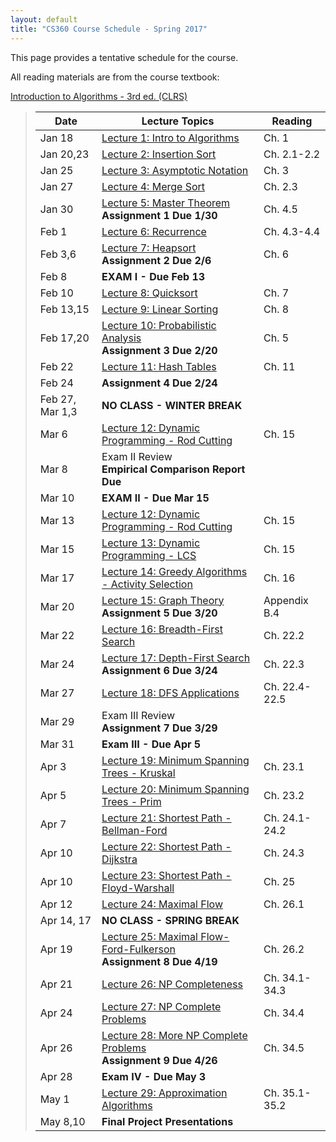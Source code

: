 ```yaml
---
layout: default
title: "CS360 Course Schedule - Spring 2017"
---
```


This page provides a tentative schedule for the course.

All reading materials are from the course textbook:

[Introduction to Algorithms - 3rd ed. (CLRS)](http://mitpress.mit.edu/books/introduction-algorithms)

> Date | Lecture Topics | Reading |
> ---- | -------------- | ------- |
> Jan 18    | [Lecture 1: Intro to Algorithms](../lectures/lecture01.html) | Ch. 1 |
> Jan 20,23 | [Lecture 2: Insertion Sort](../lectures/lecture02.html) | Ch. 2.1-2.2 |
> Jan 25    | [Lecture 3: Asymptotic Notation](../lectures/lecture03.html) | Ch. 3 |
> Jan 27    | [Lecture 4: Merge Sort](../lectures/lecture04.html) | Ch. 2.3 |
> Jan 30    | [Lecture 5: Master Theorem](../lectures/lecture05.html) <br /> **Assignment 1 Due 1/30** | Ch. 4.5 |
> Feb 1     | [Lecture 6: Recurrence](../lectures/lecture06.html) | Ch. 4.3-4.4 |
> Feb 3,6   | [Lecture 7: Heapsort](../lectures/lecture07.html)  <br /> **Assignment 2 Due 2/6** | Ch. 6 |
> Feb 8     | **EXAM I - Due Feb 13**               |             |
> Feb 10    | [Lecture 8: Quicksort](../lectures/lecture08.html) | Ch. 7 |
> Feb 13,15 | [Lecture 9: Linear Sorting](../lectures/lecture09.html)  | Ch. 8 |
> Feb 17,20 | [Lecture 10: Probabilistic Analysis](../lectures/lecture10.html) <br /> **Assignment 3 Due 2/20** | Ch. 5 |
> Feb 22    | [Lecture 11: Hash Tables](../lectures/lecture11.html) | Ch. 11 |
> Feb 24    | **Assignment 4 Due 2/24** |   |
> Feb 27, Mar 1,3 | **NO CLASS - WINTER BREAK** |    |
> Mar 6     | [Lecture 12: Dynamic Programming - Rod Cutting](../lectures/lecture12.html) | Ch. 15 |
> Mar 8     | Exam II Review  <br /> **Empirical Comparison Report Due** |    |
> Mar 10    | **EXAM II - Due Mar 15**               |             |
> Mar 13    | [Lecture 12: Dynamic Programming - Rod Cutting](../lectures/lecture12.html) | Ch. 15 |
> Mar 15    | [Lecture 13: Dynamic Programming - LCS](../lectures/lecture13.html) | Ch. 15 |
> Mar 17    | [Lecture 14: Greedy Algorithms - Activity Selection](../lectures/lecture14.html) | Ch. 16 |
> Mar 20    | [Lecture 15: Graph Theory](../lectures/lecture15.html) <br /> **Assignment 5 Due 3/20** | Appendix B.4 |
> Mar 22    | [Lecture 16: Breadth-First Search](../lectures/lecture16.html) | Ch. 22.2 |
> Mar 24    | [Lecture 17: Depth-First Search](../lectures/lecture17.html) <br /> **Assignment 6 Due 3/24**  | Ch. 22.3 |
> Mar 27    | [Lecture 18: DFS Applications](../lectures/lecture18.html) | Ch. 22.4-22.5 |
> Mar 29    | Exam III Review <br /> **Assignment 7 Due 3/29**  |    |
> Mar 31    | **Exam III - Due Apr 5** |  |
> Apr 3     | [Lecture 19: Minimum Spanning Trees - Kruskal](../lectures/lecture19.html) | Ch. 23.1 |
> Apr 5     | [Lecture 20: Minimum Spanning Trees - Prim](../lectures/lecture20.html) | Ch. 23.2 |
> Apr 7     | [Lecture 21: Shortest Path - Bellman-Ford](../lectures/lecture21.html) | Ch. 24.1-24.2 |
> Apr 10    | [Lecture 22: Shortest Path - Dijkstra](../lectures/lecture22.html) | Ch. 24.3 |
> Apr 10    | [Lecture 23: Shortest Path - Floyd-Warshall](../lectures/lecture23.html) | Ch. 25 |
> Apr 12    | [Lecture 24: Maximal Flow](../lectures/lecture24.html) | Ch. 26.1 |
> Apr 14, 17| **NO CLASS - SPRING BREAK** |   |
> Apr 19    | [Lecture 25: Maximal Flow- Ford-Fulkerson](../lectures/lecture25.html) <br /> **Assignment 8 Due 4/19** | Ch. 26.2 |
> Apr 21    | [Lecture 26: NP Completeness](../lectures/lecture26.html) | Ch. 34.1-34.3 |
> Apr 24    | [Lecture 27: NP Complete Problems](../lectures/lecture27.html) | Ch. 34.4 |
> Apr 26    | [Lecture 28: More NP Complete Problems](../lectures/lecture28.html) <br /> **Assignment 9 Due 4/26** | Ch. 34.5 |
> Apr 28    | **Exam IV - Due May 3** |  |
> May 1     | [Lecture 29: Approximation Algorithms](../lectures/lecture29.html) | Ch. 35.1-35.2 |
> May 8,10  | **Final Project Presentations** |  |












